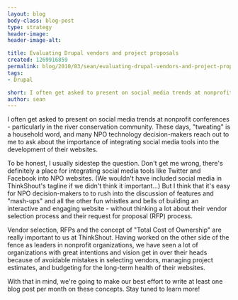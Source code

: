 ```yaml
---
layout: blog
body-class: blog-post
type: strategy
header-image:
header-image-alt:

title: Evaluating Drupal vendors and project proposals
created: 1269916859
permalink: blog/2010/03/sean/evaluating-drupal-vendors-and-project-proposals/
tags:
- Drupal

short: I often get asked to present on social media trends at nonprofit conferences.
author: sean
---
```

I often get asked to present on social media trends at nonprofit conferences - particularly in the river conservation community. These days, "tweating" is a household word, and many NPO technology decision-makers reach out to me to ask about the importance of integrating social media tools into the development of their websites.

To be honest, I usually sidestep the question. Don't get me wrong, there's definitely a place for integrating social media tools like Twitter and Facebook into NPO websites. (We wouldn't have included social media in ThinkShout's tagline if we didn't think it important...) But I think that it's easy for NPO decision-makers to to rush into the discussion of features and "mash-ups" and all the other fun whistles and bells of building an interactive and engaging website - without thinking a lot about their vendor selection process and their request for proposal (RFP) process.

Vendor selection, RFPs and the concept of "Total Cost of Ownership" are really important to us at ThinkShout. Having worked on the other side of the fence as leaders in nonprofit organizations, we have seen a lot of organizations with great intentions and vision get in over their heads because of avoidable mistakes in selecting vendors, managing project estimates, and budgeting for the long-term health of their websites.

With that in mind, we're going to make our best effort to write at least one blog post per month on these concepts. Stay tuned to learn more!
